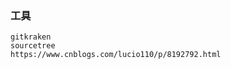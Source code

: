 

### 工具
    gitkraken
    sourcetree
    https://www.cnblogs.com/lucio110/p/8192792.html










